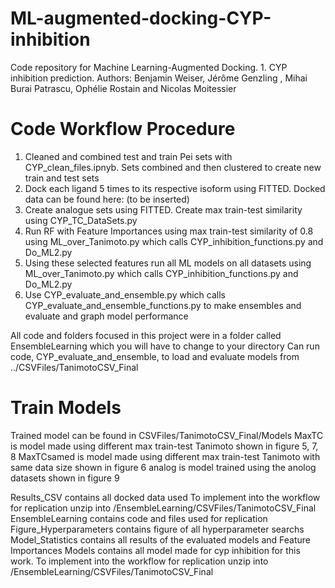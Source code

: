 # ML-augmented-docking-CYP-inhibition
Code repository for Machine Learning-Augmented Docking. 1. CYP inhibition prediction. Authors: Benjamin Weiser, Jérôme Genzling , Mihai Burai Patrascu,  Ophélie Rostain and Nicolas Moitessier

# Code Workflow Procedure
1. Cleaned and combined test and train Pei sets with CYP\_clean\_files.ipnyb. Sets combined and then clustered to create new train and test sets
2. Dock each ligand 5 times to its respective isoform using FITTED. Docked data can be found here: (to be inserted)
3. Create analogue sets using FITTED. Create max train-test similarity using CYP\_TC\_DataSets.py
4. Run RF with Feature Importances using max train-test similarity of 0.8 using ML\_over\_Tanimoto.py which calls CYP\_inhibition\_functions.py and Do\_ML2.py 
5. Using these selected features run all ML models on all datasets using ML\_over\_Tanimoto.py which calls CYP\_inhibition\_functions.py and Do\_ML2.py 
6. Use CYP_evaluate_and_ensemble.py which calls CYP_evaluate_and_ensemble_functions.py to make ensembles and evaluate and graph model performance

All code and folders focused in this project were in a folder called EnsembleLearning which you will have to change to your directory
Can run code, CYP_evaluate_and_ensemble, to load and evaluate models from ../CSVFiles/TanimotoCSV_Final

# Train Models
Trained model can be found in CSVFiles/TanimotoCSV_Final/Models
MaxTC is model made using different max train-test Tanimoto shown in figure 5, 7, 8
MaxTCsamed is model made using different max train-test Tanimoto with same data size shown in figure 6
analog is model trained using the anolog datasets shown in figure 9

Results_CSV contains all docked data used To implement into the workflow for replication unzip into /EnsembleLearning/CSVFiles/TanimotoCSV_Final
EnsembleLearning contains code and files used for replication
Figure_Hyperparameters contains figure of all hyperparameter searchs
Model_Statistics contains all results of the evaluated models and Feature Importances
Models contains all model made for cyp inhibition for this work. To implement into the workflow for replication unzip into /EnsembleLearning/CSVFiles/TanimotoCSV_Final

